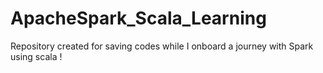# ApacheSpark_Scala_Learning
Repository created for saving codes while I onboard a journey with Spark using scala !
